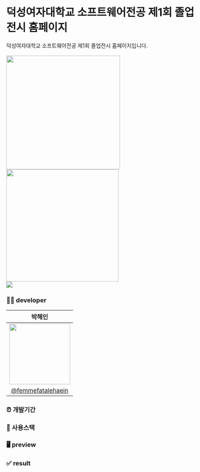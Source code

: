 # 덕성여자대학교 소프트웨어전공 제1회 졸업전시 홈페이지
덕성여자대학교 소프트웨어전공 제1회 졸업전시 홈페이지입니다. 
<br/><br/>
<img src="https://github.com/DSWU-software-graduation-Expo-WebSite/reactwithserver/assets/75514808/a550e42b-1dfb-4aed-9ed1-4c8220051a20.png" width="300">
<img src="https://github.com/DSWU-software-graduation-Expo-WebSite/reactwithserver/assets/75514808/3bb6f9b6-d416-43c3-aba4-cba91e6452ec.png" width="296">
</br>
<a href="https://www.instagram.com/softelligence_/"><img src="https://img.shields.io/badge/instagram-E4405F?style=flat-square&logo=instagram&logoColor=white"/></a>

### 👩‍💻 developer

| 박해인 |
|:------:|
|<img src="https://github.com/DuksungElectronics/Android_Admin/assets/75514808/5b626c05-63f0-41d2-840b-c1a154929560.png"  width="160" />|
|[@femmefatalehaein](https://github.com/femmefatalehaein)|

### ⏰ 개발기간

### 🔧 사용스택

### 🖥 preview

### ✅ result
